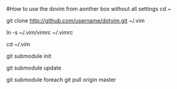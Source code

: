 
#How to use the dovim from aonther box without all settings
cd ~

git clone http://github.com/username/dotvim.git ~/.vim

ln -s ~/.vim/vimrc ~/.vimrc


cd ~/.vim

git submodule init


git submodule update

git submodule foreach git pull origin master

